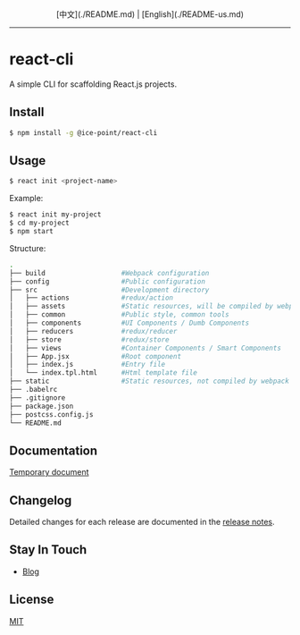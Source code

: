 <div align="center">
  [中文](./README.md) | [English](./README-us.md)
</div>

---

# react-cli

A simple CLI for scaffolding React.js projects.

## Install

```bash
$ npm install -g @ice-point/react-cli
```

## Usage

```bash
$ react init <project-name>
```

Example:

```bash
$ react init my-project
$ cd my-project
$ npm start
```

Structure:

```bash
.
├── build                   #Webpack configuration
├── config                  #Public configuration
├── src                     #Development directory
│   ├── actions             #redux/action
│   ├── assets              #Static resources, will be compiled by webpack
│   ├── common              #Public style, common tools
│   ├── components          #UI Components / Dumb Components
│   ├── reducers            #redux/reducer
│   ├── store               #redux/store
│   ├── views               #Container Components / Smart Components
│   ├── App.jsx             #Root component
│   ├── index.js            #Entry file
│   └── index.tpl.html      #Html template file
├── static                  #Static resources, not compiled by webpack
├── .babelrc
├── .gitignore
├── package.json
├── postcss.config.js
└── README.md
```

## Documentation

[Temporary document](https://www.lishuaishuai.com/notice/943.html)

## Changelog

Detailed changes for each release are documented in the [release notes](https://github.com/li-shuaishuai/react-cli/releases).

## Stay In Touch

+ [Blog](https://www.lishuaishuai.com)

## License

[MIT](https://github.com/li-shuaishuai/react-cli/blob/master/LICENSE)